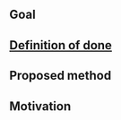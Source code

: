 ## Goal

## [Definition of done](https://github.com/newatoms/guides/blob/ready/glossary/definition-of-done.md)

## Proposed method

## Motivation

